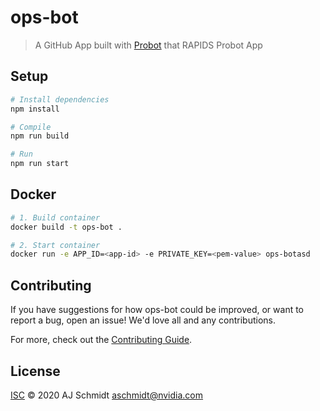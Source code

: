 # ops-bot

> A GitHub App built with [Probot](https://github.com/probot/probot) that RAPIDS Probot App

## Setup

```sh
# Install dependencies
npm install

# Compile
npm run build

# Run
npm run start
```

## Docker

```sh
# 1. Build container
docker build -t ops-bot .

# 2. Start container
docker run -e APP_ID=<app-id> -e PRIVATE_KEY=<pem-value> ops-botasd
```

## Contributing

If you have suggestions for how ops-bot could be improved, or want to report a bug, open an issue! We'd love all and any contributions.

For more, check out the [Contributing Guide](CONTRIBUTING.md).

## License

[ISC](LICENSE) © 2020 AJ Schmidt <aschmidt@nvidia.com>
